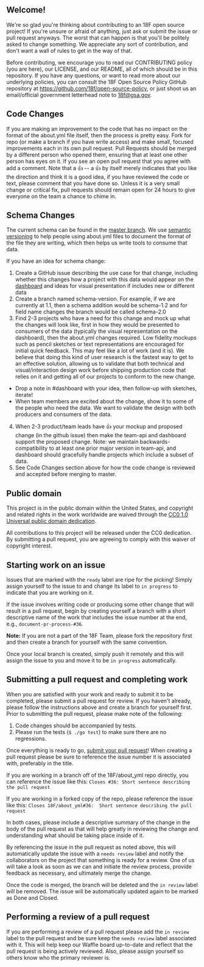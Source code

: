 ## Welcome!

We're so glad you're thinking about contributing to an 18F open source project!
If you're unsure or afraid of anything, just ask or submit the issue or pull
request anyways. The worst that can happen is that you'll be politely asked to
change something. We appreciate any sort of contribution, and don't want a wall
of rules to get in the way of that.

Before contributing, we encourage you to read our CONTRIBUTING policy (you are
here), our LICENSE, and our README, all of which should be in this repository.
If you have any questions, or want to read more about our underlying policies,
you can consult the 18F Open Source Policy GitHub repository at
https://github.com/18f/open-source-policy, or just shoot us an email/official
government letterhead note to [18f@gsa.gov](mailto:18f@gsa.gov).

## Code Changes

If you are making an improvement to the code that has no impact on the format of the about.yml file itself, then the process is pretty easy.  Fork for repo (or make a branch if you have write access) and make small, focused improvements each in its own pull request.  Pull Requests should be merged by a different person who opened them, ensuring that at least one other person has eyes on it.  If you see an open pull request that you agree with add a comment.  Note that a :+1: -- a :+1: by itself merely indicates that you like the direction and think it is a good idea, if you have reviewed the code or text, please comment that you have done so.  Unless it is a very small change or critical fix, pull requests should remain open for 24 hours to give everyone on the team a chance to chime in.

## Schema Changes

The current schema can be found in the [master branch](https://github.com/18F/about_yml/blob/master/lib/about_yml/schema.json).  We use [semantic versioning](http://semver.org/) to help people using about.yml files to document the format of the file they are writing, which then helps us write tools to consume that data.

If you have an idea for schema change:

1. Create a GitHub issue describing the use case for that change, including whether this changes how a project with this data would appear on the [dashboard](https://github.com/18F/dashboard) and ideas for visual presentation if includes new or different data
2. Create a branch named schema-version.  For example, if we are currently at 1.1, then a schema addition would be schema-1.2 and for field name changes the branch would be called schema-2.0
3. Find 2-3 projects who have a need for this change and mock up what the changes will look like, first in how they would be presented to consumers of the data (typically the visual representation on the dashboard), then the about.yml changes required. Low fidelity mockups such as pencil sketches or text representations are encouraged for initial quick feedback.  This may feel like a lot of work (and it is). We believe that doing this kind of user research is the fastest way to get to an effective solution, allowing us to validate that both technical and visual/interaction design work before shipping production code that relies on it and getting all of our projects to conform to the new change.
  * Drop a note in #dashboard with your idea, then follow-up with sketches, iterate!
  * When team members are excited about the change, show it to some of the people who need the data.  We want to validate the design with both producers and consumers of the data.
4. When 2-3 product/team leads have :+1: your mockup and proposed change (in the github issue) then make the team-api and dashboard support the proposed change.  Note: we maintain backwards-compatibility to at least one prior major version in team-api, and dashboard should gracefully handle projects which include a subset of data.
5. See Code Changes section above for how the code change is reviewed and accepted before merging to master.  

## Public domain

This project is in the public domain within the United States, and
copyright and related rights in the work worldwide are waived through
the [CC0 1.0 Universal public domain dedication](https://creativecommons.org/publicdomain/zero/1.0/).

All contributions to this project will be released under the CC0
dedication. By submitting a pull request, you are agreeing to comply
with this waiver of copyright interest.

## Starting work on an issue

Issues that are marked with the `ready` label are ripe for the picking!  Simply
assign yourself to the issue to and change its label to `in progress` to
indicate that you are working on it.

If the issue involves writing code or producing some other change that will
result in a pull request, begin by creating yourself a branch with a short
descriptive name of the work that includes the issue number at the end, e.g.,
`document-pr-process-#36`.

**Note:** If you are not a part of the 18F Team, please fork the repository
first and then create a branch for yourself with the same convention.

Once your local branch is created, simply push it remotely and this will
assign the issue to you and move it to be `in progress` automatically.

## Submitting a pull request and completing work

When you are satisfied with your work and ready to submit it to be completed,
please submit a pull request for review.  If you haven't already, please
follow the instructions above and create a branch for yourself first.  Prior
to submitting the pull request, please make note of the following:

1. Code changes should be accompanied by tests.
2. Please run the tests (`$ ./go test`) to make sure there are no regressions.

Once everything is ready to go, [submit your pull request](https://help.github.com/articles/using-pull-requests/)!
When creating a pull request please be sure to reference the issue number it
is associated with, preferably in the title.

If you are working in a branch off of the 18F/about_yml repo directly, you can
reference the issue like this:
`Closes #36: Short sentence describing the pull request`

If you are working in a forked copy of the repo, please reference the issue
like this:
`Closes 18F/about_yml#36:  Short sentence describing the pull request`

In both cases, please include a descriptive summary of the change in the body
of the pull request as that will help greatly in reviewing the change and
understanding what should be taking place inside of it.

By referencing the issue in the pull request as noted above, this will
automatically update the issue with a `needs review` label and notify the
collaborators on the project that something is ready for a review.  One of us
will take a look as soon as we can and initiate the review process, provide
feedback as necessary, and ultimately merge the change.

Once the code is merged, the branch will be deleted and the `in review`
label will be removed.  The issue will be automatically updated again to be
marked as Done and Closed.

## Performing a review of a pull request

If you are performing a review of a pull request please add the `in review`
label to the pull request and be sure keep the `needs review` label
associated with it.  This will help keep our Waffle board up-to-date and
reflect that the pull request is being actively reviewed.  Also, please
assign yourself so others know who the primary reviewer is.
